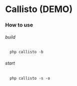 # Callisto (DEMO)

### How to use

###### build
```shell  
  php callisto -b
```

###### start
```shell  
  php callisto -s -o
```
